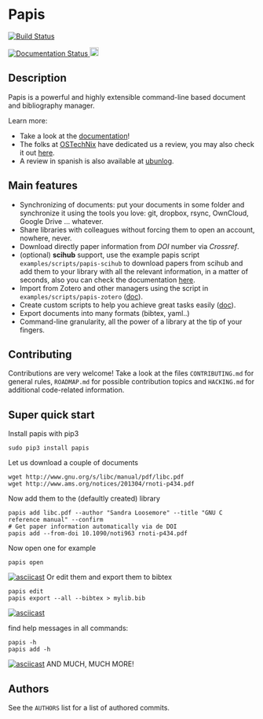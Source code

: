 
# Papis

[![Build Status](https://travis-ci.org/alejandrogallo/papis.svg?branch=master)](https://travis-ci.org/alejandrogallo/papis)

<a href='http://papis.readthedocs.io/en/latest/?badge=latest'>
    <img src='https://readthedocs.org/projects/papis/badge/?version=latest' alt='Documentation Status' />
</a>

<a href="https://badge.fury.io/py/papis">
  <img src="https://badge.fury.io/py/papis.svg" alt="PyPI version" height="18">
</a>

## Description

Papis is a powerful and highly extensible command-line based document and
bibliography manager.

Learn more:
  - Take a look at the [documentation](http://papis.readthedocs.io/en/latest/)!
  - The folks at
  [OSTechNix](https://www.ostechnix.com/) have dedicated us a review, you may
  also check it out
  [here](
  https://www.ostechnix.com/papis-command-line-based-document-bibliography-manager/
  ).
  - A review in spanish is also available at [ubunlog](
    https://ubunlog.com/papis-administrador-documentos/
  ).

## Main features

  - Synchronizing of documents: put your documents in some folder and
    synchronize it using the tools you love: git, dropbox, rsync, OwnCloud,
    Google Drive ... whatever.
  - Share libraries with colleagues without forcing them to open an account,
    nowhere, never.
  - Download directly paper information from *DOI* number via *Crossref*.
  - (optional) **scihub** support, use the example papis script
    `examples/scripts/papis-scihub` to download papers from scihub and add them
    to your library with all the relevant information, in a matter of seconds,
    also you can check the documentation
     [here](http://papis.readthedocs.io/en/latest/scihub.html).
  - Import from Zotero and other managers using the script in
    `examples/scripts/papis-zotero`
    ([doc](http://papis.readthedocs.io/en/latest/importing.html)).
  - Create custom scripts to help you achieve great tasks easily
    ([doc](http://papis.readthedocs.io/en/latest/scripting.html)).
  - Export documents into many formats (bibtex, yaml..)
  - Command-line granularity, all the power of a library at the tip of your
    fingers.

## Contributing

Contributions are very welcome! Take a look at the files ``CONTRIBUTING.md``
for general rules, ``ROADMAP.md`` for possible contribution topics
and ``HACKING.md`` for additional code-related information.

## Super quick start

Install papis with pip3
```
sudo pip3 install papis
```

Let us download a couple of documents
```
wget http://www.gnu.org/s/libc/manual/pdf/libc.pdf
wget http://www.ams.org/notices/201304/rnoti-p434.pdf 
```

Now add them to the (defaultly created) library
```
papis add libc.pdf --author "Sandra Loosemore" --title "GNU C reference manual" --confirm
# Get paper information automatically via de DOI
papis add --from-doi 10.1090/noti963 rnoti-p434.pdf 
```

Now open one for example
```
papis open
```


[![asciicast](https://asciinema.org/a/oEHU9oPlGrKPOQzGMxvqkh5Fe.png)](https://asciinema.org/a/oEHU9oPlGrKPOQzGMxvqkh5Fe)
Or edit them and export them to bibtex

```
papis edit
papis export --all --bibtex > mylib.bib
```

[![asciicast](https://asciinema.org/a/QrUntd87K97hoKowxkAb4AYZ0.png)](https://asciinema.org/a/QrUntd87K97hoKowxkAb4AYZ0)

find help messages in all commands:
```
papis -h
papis add -h
```

[![asciicast](https://asciinema.org/a/48Dv1rfX44yjJD6Sbc71gpXGr.png)](https://asciinema.org/a/48Dv1rfX44yjJD6Sbc71gpXGr)
AND MUCH, MUCH MORE!

## Authors

See the ``AUTHORS`` list for a list of authored commits.
